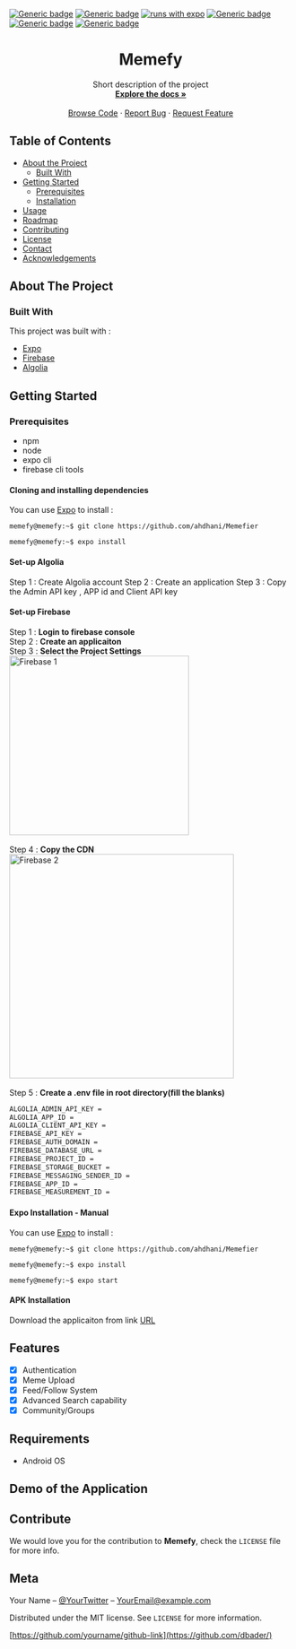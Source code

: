[![Generic badge](https://img.shields.io/badge/version-0.0.1-<COLOR>.svg)](https://firebase.google.com/docs)
[![Generic badge](https://img.shields.io/badge/Firebase-7.15.0-<COLOR>.svg)](https://firebase.google.com/docs)
[![runs with expo](https://img.shields.io/badge/Runs%20with%20Expo-000.svg?style=flat-square&logo=EXPO&labelColor=f3f3f3&logoColor=000)](https://expo.io/)
[![Generic badge](https://img.shields.io/badge/build-pending-RED.svg)](https://firebase.google.com/docs)
[![Generic badge](https://img.shields.io/badge/License-MIT-BLUE.svg)](LICENSE)
[![Generic badge](https://img.shields.io/badge/platform-Android-BLUE.svg)]()

<p align="center">
  
  <h1 align="center">Memefy</h1>
  <p align="center">
      Short description of the project
      <br />
      <a href="https://github.com/ahdhani/Memefier/wiki"><strong>Explore the docs »</strong></a>
      <br />
      <br />
      <a href="https://github.com/ahdhani/Memefier">Browse Code</a>
      ·
      <a href="https://github.com/ahdhani/Memefier/issues">Report Bug</a>
      ·
      <a href="https://github.com/ahdhani/Memefier/issues">Request Feature</a>
  </p>
</p>

</center>

<!-- TABLE OF CONTENTS -->
## Table of Contents

* [About the Project](#about-the-project)
  * [Built With](#built-with)
* [Getting Started](#getting-started)
  * [Prerequisites](#prerequisites)
  * [Installation](#installation)
* [Usage](#usage)
* [Roadmap](#roadmap)
* [Contributing](#contributing)
* [License](#license)
* [Contact](#contact)
* [Acknowledgements](#acknowledgements)

<!-- ABOUT THE PROJECT -->
## About The Project



### Built With
This project was built with :
* [Expo](https://expo.io/)
* [Firebase](https://firebase.google.com/)
* [Algolia](https://www.algolia.com/)

<!-- GETTING STARTED -->
## Getting Started
### Prerequisites
* npm
* node
* expo cli
* firebase cli tools
#### Cloning and installing dependencies
You can use [Expo](https://expo.io/) to install :

```console
memefy@memefy:~$ git clone https://github.com/ahdhani/Memefier
```
```console
memefy@memefy:~$ expo install
```
#### Set-up Algolia
Step 1 : Create Algolia account
Step 2 : Create an application
Step 3 : Copy the Admin API key , APP id and Client API key
#### Set-up Firebase
Step 1 : <b>Login to firebase console</b>
</br>
Step 2 : <b>Create an applicaiton</b>
</br>
Step 3 : <b>Select the Project Settings </b>
<img src="https://github.com/Sarathcani999/Memefier/blob/master/readme/screenshots/firebase_1.JPG" alt="Firebase 1" height="320">
</br>
</br>
Step 4 : <b>Copy the CDN</b>
<img src="https://github.com/Sarathcani999/Memefier/blob/master/readme/screenshots/firebase_2.JPG" alt="Firebase 2" height="400">
</br>
</br>
Step 5 : <b>Create a .env file in root directory(fill the blanks) </b>
```bash
ALGOLIA_ADMIN_API_KEY = 
ALGOLIA_APP_ID = 
ALGOLIA_CLIENT_API_KEY = 
FIREBASE_API_KEY = 
FIREBASE_AUTH_DOMAIN = 
FIREBASE_DATABASE_URL = 
FIREBASE_PROJECT_ID = 
FIREBASE_STORAGE_BUCKET = 
FIREBASE_MESSAGING_SENDER_ID = 
FIREBASE_APP_ID = 
FIREBASE_MEASUREMENT_ID = 
```

#### Expo Installation - Manual
You can use [Expo](https://expo.io/) to install :

```console
memefy@memefy:~$ git clone https://github.com/ahdhani/Memefier
```
```console
memefy@memefy:~$ expo install
```
```console
memefy@memefy:~$ expo start
```

#### APK Installation

Download the applicaiton from link [URL](https://expo.io/)  

## Features

- [x] Authentication
- [x] Meme Upload
- [x] Feed/Follow System
- [x] Advanced Search capability
- [x] Community/Groups

## Requirements

- Android OS

## Demo of the Application



## Contribute

We would love you for the contribution to **Memefy**, check the ``LICENSE`` file for more info.

## Meta

Your Name – [@YourTwitter](https://twitter.com/dbader_org) – YourEmail@example.com

Distributed under the MIT license. See ``LICENSE`` for more information.

[https://github.com/yourname/github-link](https://github.com/dbader/)
